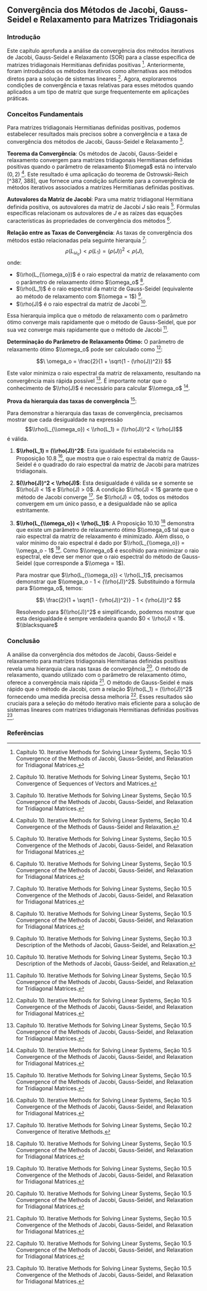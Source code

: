 ## Convergência dos Métodos de Jacobi, Gauss-Seidel e Relaxamento para Matrizes Tridiagonais

### Introdução
Este capítulo aprofunda a análise da convergência dos métodos iterativos de Jacobi, Gauss-Seidel e Relaxamento (SOR) para a classe específica de matrizes tridiagonais Hermitianas definidas positivas [^389]. Anteriormente, foram introduzidos os métodos iterativos como alternativas aos métodos diretos para a solução de sistemas lineares [^373]. Agora, exploraremos condições de convergência e taxas relativas para esses métodos quando aplicados a um tipo de matriz que surge frequentemente em aplicações práticas.

### Conceitos Fundamentais
Para matrizes tridiagonais Hermitianas definidas positivas, podemos estabelecer resultados mais precisos sobre a convergência e a taxa de convergência dos métodos de Jacobi, Gauss-Seidel e Relaxamento [^390].

**Teorema da Convergência**: Os métodos de Jacobi, Gauss-Seidel e relaxamento convergem para matrizes tridiagonais Hermitianas definidas positivas quando o parâmetro de relaxamento $\\omega$ está no intervalo $(0, 2)$ [^388]. Este resultado é uma aplicação do teorema de Ostrowski-Reich [^387, 388], que fornece uma condição suficiente para a convergência de métodos iterativos associados a matrizes Hermitianas definidas positivas.

**Autovalores da Matriz de Jacobi**: Para uma matriz tridiagonal Hermitiana definida positiva, os autovalores da matriz de Jacobi $J$ são reais [^391]. Fórmulas específicas relacionam os autovalores de $J$ e as raízes das equações características às propriedades de convergência dos métodos [^391].

**Relação entre as Taxas de Convergência**: As taxas de convergência dos métodos estão relacionadas pela seguinte hierarquia [^393]:
$$\
\rho(L_{\omega_o}) < \rho(L_1) = (\rho(J))^2 < \rho(J),
$$
onde:
*   $\\rho(L_{\\omega_o})$ é o raio espectral da matriz de relaxamento com o parâmetro de relaxamento ótimo $\\omega_o$ [^393].
*   $\\rho(L_1)$ é o raio espectral da matriz de Gauss-Seidel (equivalente ao método de relaxamento com $\\omega = 1$) [^382].
*   $\\rho(J)$ é o raio espectral da matriz de Jacobi [^380].

Essa hierarquia implica que o método de relaxamento com o parâmetro ótimo converge mais rapidamente que o método de Gauss-Seidel, que por sua vez converge mais rapidamente que o método de Jacobi [^393].

**Determinação do Parâmetro de Relaxamento Ótimo:** O parâmetro de relaxamento ótimo $\\omega_o$ pode ser calculado como [^391]:

$$\
\omega_o = \frac{2}{1 + \sqrt{1 - (\rho(J))^2}}
$$

Este valor minimiza o raio espectral da matriz de relaxamento, resultando na convergência mais rápida possível [^393]. É importante notar que o conhecimento de $\\rho(J)$ é necessário para calcular $\\omega_o$ [^391].

**Prova da hierarquia das taxas de convergência** [^393]:

Para demonstrar a hierarquia das taxas de convergência, precisamos mostrar que cada desigualdade na expressão $$\\rho(L_{\\omega_o}) < \\rho(L_1) = (\\rho(J))^2 < \\rho(J)$$ é válida.

1.  **$\\rho(L_1) = (\\rho(J))^2$**: Esta igualdade foi estabelecida na Proposição 10.8 [^389], que mostra que o raio espectral da matriz de Gauss-Seidel é o quadrado do raio espectral da matriz de Jacobi para matrizes tridiagonais.

2.  **$(\\rho(J))^2 < \\rho(J)$**: Esta desigualdade é válida se e somente se $\\rho(J) < 1$ e $\\rho(J) > 0$. A condição $\\rho(J) < 1$ garante que o método de Jacobi converge [^376]. Se $\\rho(J) = 0$, todos os métodos convergem em um único passo, e a desigualdade não se aplica estritamente.

3.  **$\\rho(L_{\\omega_o}) < \\rho(L_1)$**: A Proposição 10.10 [^393] demonstra que existe um parâmetro de relaxamento ótimo $\\omega_o$ tal que o raio espectral da matriz de relaxamento é minimizado. Além disso, o valor mínimo do raio espectral é dado por $\\rho(L_{\\omega_o}) = \\omega_o - 1$ [^393]. Como $\\omega_o$ é escolhido para minimizar o raio espectral, ele deve ser menor que o raio espectral do método de Gauss-Seidel (que corresponde a $\\omega = 1$).

    Para mostrar que $\\rho(L_{\\omega_o}) < \\rho(L_1)$, precisamos demonstrar que $\\omega_o - 1 < (\\rho(J))^2$. Substituindo a fórmula para $\\omega_o$, temos:

    $$\
    \frac{2}{1 + \sqrt{1 - (\rho(J))^2}} - 1 < (\rho(J))^2
    $$

    Resolvendo para $(\\rho(J))^2$ e simplificando, podemos mostrar que esta desigualdade é sempre verdadeira quando $0 < \\rho(J) < 1$. $\\blacksquare$

### Conclusão
A análise da convergência dos métodos de Jacobi, Gauss-Seidel e relaxamento para matrizes tridiagonais Hermitianas definidas positivas revela uma hierarquia clara nas taxas de convergência [^393]. O método de relaxamento, quando utilizado com o parâmetro de relaxamento ótimo, oferece a convergência mais rápida [^393]. O método de Gauss-Seidel é mais rápido que o método de Jacobi, com a relação $\\rho(L_1) = (\\rho(J))^2$ fornecendo uma medida precisa dessa melhoria [^389]. Esses resultados são cruciais para a seleção do método iterativo mais eficiente para a solução de sistemas lineares com matrizes tridiagonais Hermitianas definidas positivas [^389].

### Referências
[^373]: Capítulo 10. Iterative Methods for Solving Linear Systems, Seção 10.1 Convergence of Sequences of Vectors and Matrices.
[^376]: Capítulo 10. Iterative Methods for Solving Linear Systems, Seção 10.2 Convergence of Iterative Methods.
[^380]: Capítulo 10. Iterative Methods for Solving Linear Systems, Seção 10.3 Description of the Methods of Jacobi, Gauss-Seidel, and Relaxation.
[^382]: Capítulo 10. Iterative Methods for Solving Linear Systems, Seção 10.3 Description of the Methods of Jacobi, Gauss-Seidel, and Relaxation.
[^387]: Capítulo 10. Iterative Methods for Solving Linear Systems, Seção 10.4 Convergence of the Methods of Gauss-Seidel and Relaxation.
[^388]: Capítulo 10. Iterative Methods for Solving Linear Systems, Seção 10.4 Convergence of the Methods of Gauss-Seidel and Relaxation.
[^389]: Capítulo 10. Iterative Methods for Solving Linear Systems, Seção 10.5 Convergence of the Methods of Jacobi, Gauss-Seidel, and Relaxation for Tridiagonal Matrices.
[^390]: Capítulo 10. Iterative Methods for Solving Linear Systems, Seção 10.5 Convergence of the Methods of Jacobi, Gauss-Seidel, and Relaxation for Tridiagonal Matrices.
[^391]: Capítulo 10. Iterative Methods for Solving Linear Systems, Seção 10.5 Convergence of the Methods of Jacobi, Gauss-Seidel, and Relaxation for Tridiagonal Matrices.
[^393]: Capítulo 10. Iterative Methods for Solving Linear Systems, Seção 10.5 Convergence of the Methods of Jacobi, Gauss-Seidel, and Relaxation for Tridiagonal Matrices.
<!-- END -->
